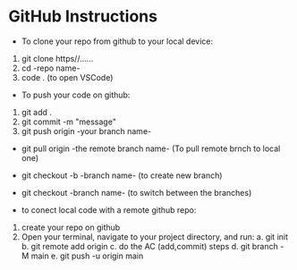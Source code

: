  # GitHub Instructions 

* To clone your repo from github to your local device:
1. git clone https//......
2. cd -repo name-
3. code . (to open VSCode)

* To push your code on github:
1. git add . 
2. git commit -m "message"
3. git push origin -your branch name-
  
* git pull origin -the remote branch name- (To pull remote brnch to local one)
* git checkout -b -branch name- (to create new branch)
* git checkout -branch name- (to switch between the branches)

* to conect local code with a remote github repo:
1. create your repo on github
2. Open your terminal, navigate to your project directory, and run:
  a. git init
  b. git remote add origin <repository-url>
  c. do the AC (add,commit) steps
  d. git branch -M main
  e. git push -u origin main


